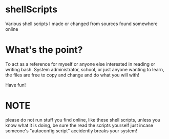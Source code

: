 # shellScripts
Various shell scripts I made or changed from sources found somewhere online

# What's the point?
To act as a reference for myself or anyone else interested in reading or writing bash. System administrator, school, or just anyone wanting to learn, the files are free to copy and change and do what you will with!

Have fun!

# NOTE
please do not run stuff you find online, like these shell scripts, unless you know what it is doing, be sure the read the scripts yourself just incase someone's "autoconfig script" accidently breaks your system!
